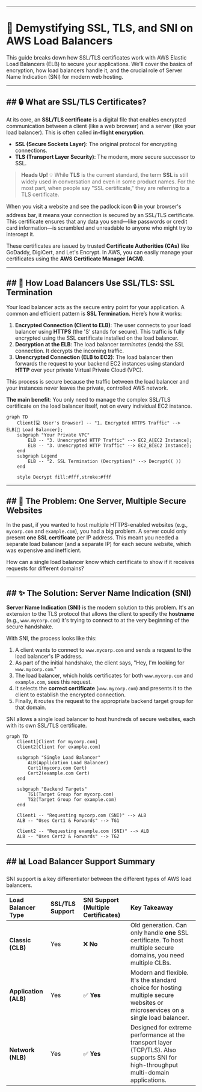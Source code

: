 -----

# 🔐 Demystifying SSL, TLS, and SNI on AWS Load Balancers

This guide breaks down how SSL/TLS certificates work with AWS Elastic Load Balancers (ELB) to secure your applications. We'll cover the basics of encryption, how load balancers handle it, and the crucial role of Server Name Indication (SNI) for modern web hosting.

-----

## \#\# 🔒 What are SSL/TLS Certificates?

At its core, an **SSL/TLS certificate** is a digital file that enables encrypted communication between a client (like a web browser) and a server (like your load balancer). This is often called **in-flight encryption**.

  * **SSL (Secure Sockets Layer)**: The original protocol for encrypting connections.
  * **TLS (Transport Layer Security)**: The modern, more secure successor to SSL.

> **Heads Up\!** 💡
> While **TLS** is the current standard, the term **SSL** is still widely used in conversation and even in some product names. For the most part, when people say "SSL certificate," they are referring to a TLS certificate.

When you visit a website and see the padlock icon 🔒 in your browser's address bar, it means your connection is secured by an SSL/TLS certificate. This certificate ensures that any data you send—like passwords or credit card information—is scrambled and unreadable to anyone who might try to intercept it.

These certificates are issued by trusted **Certificate Authorities (CAs)** like GoDaddy, DigiCert, and Let's Encrypt. In AWS, you can easily manage your certificates using the **AWS Certificate Manager (ACM)**.

-----

## \#\# 🚦 How Load Balancers Use SSL/TLS: SSL Termination

Your load balancer acts as the secure entry point for your application. A common and efficient pattern is **SSL Termination**. Here’s how it works:

1.  **Encrypted Connection (Client to ELB)**: The user connects to your load balancer using **HTTPS** (the 'S' stands for secure). This traffic is fully encrypted using the SSL certificate installed on the load balancer.
2.  **Decryption at the ELB**: The load balancer *terminates* (ends) the SSL connection. It decrypts the incoming traffic.
3.  **Unencrypted Connection (ELB to EC2)**: The load balancer then forwards the request to your backend EC2 instances using standard **HTTP** over your private Virtual Private Cloud (VPC).

This process is secure because the traffic between the load balancer and your instances never leaves the private, controlled AWS network.

**The main benefit**: You only need to manage the complex SSL/TLS certificate on the load balancer itself, not on every individual EC2 instance.

```mermaid
graph TD
    Client[💻 User's Browser] -- "1. Encrypted HTTPS Traffic" --> ELB[🚀 Load Balancer];
    subgraph "Your Private VPC"
        ELB -- "3. Unencrypted HTTP Traffic" --> EC2_A[EC2 Instance];
        ELB -- "3. Unencrypted HTTP Traffic" --> EC2_B[EC2 Instance];
    end
    subgraph Legend
        ELB -- "2. SSL Termination (Decryption)" --> Decrypt(( ))
    end

    style Decrypt fill:#fff,stroke:#fff
```

-----

## \#\# 🤔 The Problem: One Server, Multiple Secure Websites

In the past, if you wanted to host multiple HTTPS-enabled websites (e.g., `mycorp.com` and `example.com`), you had a big problem. A server could only present **one SSL certificate** per IP address. This meant you needed a separate load balancer (and a separate IP) for each secure website, which was expensive and inefficient.

How can a single load balancer know which certificate to show if it receives requests for different domains?

-----

## \#\# ✨ The Solution: Server Name Indication (SNI)

**Server Name Indication (SNI)** is the modern solution to this problem. It's an extension to the TLS protocol that allows the client to specify the **hostname** (e.g., `www.mycorp.com`) it's trying to connect to at the very beginning of the secure handshake.

With SNI, the process looks like this:

1.  A client wants to connect to `www.mycorp.com` and sends a request to the load balancer's IP address.
2.  As part of the initial handshake, the client says, "Hey, I'm looking for `www.mycorp.com`."
3.  The load balancer, which holds certificates for both `www.mycorp.com` and `example.com`, sees this request.
4.  It selects the **correct certificate** (`www.mycorp.com`) and presents it to the client to establish the encrypted connection.
5.  Finally, it routes the request to the appropriate backend target group for that domain.

SNI allows a single load balancer to host hundreds of secure websites, each with its own SSL/TLS certificate.

```mermaid
graph TD
    Client1[Client for mycorp.com]
    Client2[Client for example.com]

    subgraph "Single Load Balancer"
        ALB(Application Load Balancer)
        Cert1(mycorp.com Cert)
        Cert2(example.com Cert)
    end

    subgraph "Backend Targets"
        TG1(Target Group for mycorp.com)
        TG2(Target Group for example.com)
    end

    Client1 -- "Requesting mycorp.com (SNI)" --> ALB
    ALB -- "Uses Cert1 & Forwards" --> TG1

    Client2 -- "Requesting example.com (SNI)" --> ALB
    ALB -- "Uses Cert2 & Forwards" --> TG2
```

-----

## \#\# 📊 Load Balancer Support Summary

SNI support is a key differentiator between the different types of AWS load balancers.

| Load Balancer Type | SSL/TLS Support | SNI Support (Multiple Certificates) | Key Takeaway |
| :--- | :--- | :--- | :--- |
| **Classic (CLB)** | Yes | ❌ **No** | Old generation. Can only handle **one** SSL certificate. To host multiple secure domains, you need multiple CLBs. |
| **Application (ALB)** | Yes | ✅ **Yes** | Modern and flexible. It's the standard choice for hosting multiple secure websites or microservices on a single load balancer. |
| **Network (NLB)** | Yes | ✅ **Yes** | Designed for extreme performance at the transport layer (TCP/TLS). Also supports SNI for high-throughput multi-domain applications. |